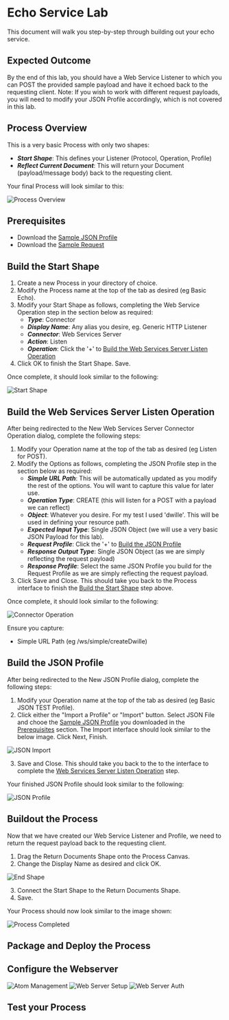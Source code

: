 # Echo Service Lab

This document will walk you step-by-step through building out your echo service. 

## Expected Outcome
By the end of this lab, you should have a Web Service Listener to which you can POST the provided sample payload and have it echoed back to the requesting client. Note: If you wish to work with different request payloads, you will need to modify your JSON Profile accordingly, which is not covered in this lab.

## Process Overview

This is a very basic Process with only two shapes:

- ***Start Shape***: This defines your Listener (Protocol, Operation, Profile)
- ***Reflect Current Document***: This will return your Document (payload/message body) back to the requesting client.

Your final Process will look similar to this:

![Process Overview](../res/processOverview.png "Process Overview")

## Prerequisites

- Download the [Sample JSON Profile](../samples/sampleProfile.json "Sample JSON Profile")
- Download the [Sample Request](../test/sampleRequest.json "Sample Request")

## Build the Start Shape

1. Create a new Process in your directory of choice.
2. Modify the Process name at the top of the tab as desired (eg Basic Echo).
3. Modify your Start Shape as follows, completing the Web Service Operation step in the section below as required:
	* ***Type***: Connector
	* ***Display Name***: Any alias you desire, eg. Generic HTTP Listener
	* ***Connector***: Web Services Server
	* ***Action***: Listen
	* ***Operation***: Click the '+' to [Build the Web Services Server Listen Operation](#build-the-web-services-server-listen-operation)
4. Click OK to finish the Start Shape. Save.

Once complete, it should look similar to the following:

![Start Shape](../res/startShape.png "Start Shape")

## Build the Web Services Server Listen Operation

After being redirected to the New Web Services Server Connector Operation dialog, complete the following steps:

1. Modify your Operation name at the top of the tab as desired (eg Listen for POST).
2. Modify the Options as follows, completing the JSON Profile step in the section below as required:
	* ***Simple URL Path***: This will be automatically updated as you modify the rest of the options. You will want to capture this value for later use.
	* ***Operation Type***: CREATE (this will listen for a POST with a payload we can reflect)
	* ***Object***: Whatever you desire. For my test I used 'dwille'. This will be used in defining your resource path.
	* ***Expected Input Type***: Single JSON Object (we will use a very basic JSON Payload for this lab).
	* ***Request Profile***: Click the '+' to [Build the JSON Profile](#build-the-json-profile)
	* ***Response Output Type***: Single JSON Object (as we are simply reflecting the request payload)
	* ***Response Profile***: Select the same JSON Profile you build for the Request Profile as we are simply reflecting the request payload.
3. Click Save and Close. This should take you back to the Process interface to finish the [Build the Start Shape](#build-the-start-shape) step above.

Once complete, it should look similar to the following:

![Connector Operation](../res/connectorOperation.png "Connector Operation")

Ensure you capture:

- Simple URL Path (eg /ws/simple/createDwille)

## Build the JSON Profile

After being redirected to the New JSON Profile dialog, complete the following steps:

1. Modify your Operation name at the top of the tab as desired (eg Basic JSON TEST Profile).
2. Click either the "Import a Profile" or "Import" button. Select JSON File and chooe the [Sample JSON Profile](../samples/sampleProfile.json "Sample JSON Profile") you downloaded in the [Prerequisites](#prerequisites) section. The Import interface should look similar to the below image. Click Next, Finish.

![JSON Import](../res/jsonImport.png "JSON Import")

3. Save and Close. This should take you back to the to the interface to complete the [Web Services Server Listen Operation](#build-the-web-services-server-listen-operation) step.

Your finished JSON Profile should look similar to the following:

![JSON Profile](../res/jsonProfile.png "JSON Profile")

## Buildout the Process

Now that we have created our Web Service Listener and Profile, we need to return the request payload back to the requesting client.

1. Drag the Return Documents Shape onto the Process Canvas.
2. Change the Display Name as desired and click OK.

![End Shape](../res/endShape.png "End Shape")

3. Connect the Start Shape to the Return Documents Shape.
4. Save.

Your Process should now look similar to the image shown:

![Process Completed](../res/processOverview.png "Process Completed")

## Package and Deploy the Process



## Configure the Webserver

![Atom Management](../res/atomManagement.png "Atom Management")
![Web Server Setup](../res/webServerSetup.png "Web Server Setup")
![Web Server Auth](../res/webServerAuth.png "Web Server Auth")

## Test your Process



